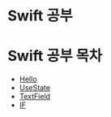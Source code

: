 # Swift 공부

# Swift 공부 목차

- [Hello](study1/first/ContentView.swift)
- [UseState](study1/second/UseState.swift)
- [TextField](study1/third/TextField.swift)
- [IF](study1/fourth/If.swift)


<!--git add .-->
<!--git commit -m "commit"-->
<!--git push origin main-->
